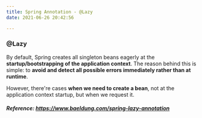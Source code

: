```yaml
---
title: Spring Annotation - @Lazy
date: 2021-06-26 20:42:56

---
```


### @Lazy
By default, Spring creates all singleton beans eagerly at the **startup/bootstrapping of the application context**. The reason behind this is simple: to **avoid and detect all possible errors immediately rather than at runtime**.

However, there're cases **when we need to create a bean**, not at the application context startup, but when we request it.

##### Reference: https://www.baeldung.com/spring-lazy-annotation




